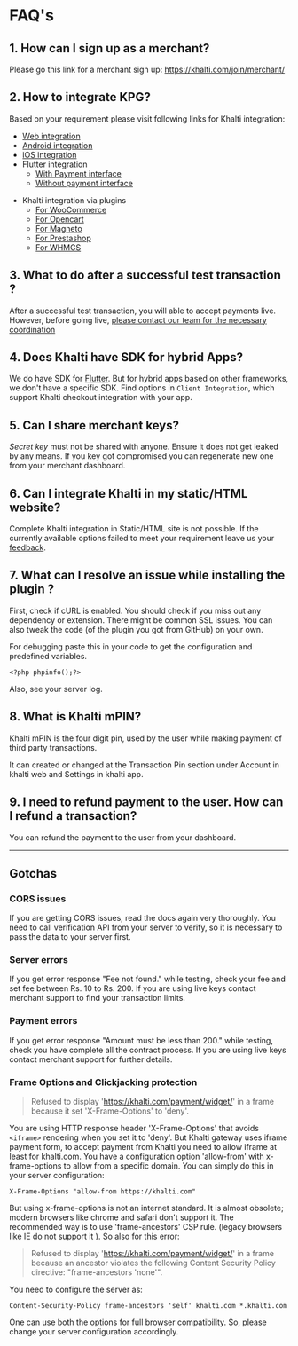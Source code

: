 # FAQ's

## 1. How can I sign up as a merchant?

Please go this link for a merchant sign up: https://khalti.com/join/merchant/

## 2. How to integrate KPG?

Based on your requirement please visit following links for Khalti integration:

- [Web integration](https://docs.khalti.com/checkout/web/)
- [Android integration](https://docs.khalti.com/checkout/android/)
- [iOS integration](https://docs.khalti.com/checkout/ios/)
- Flutter integration
    - [With Payment interface](https://docs.khalti.com/checkout/flutter/khalti-flutter/)
	- [Without payment interface](https://docs.khalti.com/checkout/flutter/khalti/)
<!-- - Khalti integration for custom payment interface
For Khalti wallet: [https://docs.khalti.com/checkout/diy-wallet/](https://docs.khalti.com/checkout/diy-wallet/)
For Ebanking wallet: [https://docs.khalti.com/checkout/diy-banking/ ](https://docs.khalti.com/checkout/diy-banking/ ) -->
- Khalti integration via plugins
	- [For WooCommerce](https://docs.khalti.com/plugins/woocommerce/)
	- [For Opencart](https://docs.khalti.com/plugins/opencart/)
	- [For Magneto](https://docs.khalti.com/plugins/magneto/)
	- [For Prestashop](https://docs.khalti.com/plugins/prestashop/)
	- [For WHMCS](https://docs.khalti.com/plugins/whmcs/)

## 3. What to do after a successful test transaction ?
After a successful test transaction, you will able to accept payments live. However, before going live, [please contact our team for the necessary coordination](https://docs.khalti.com/contact-us/)

## 4. Does Khalti have SDK for hybrid Apps?

We do have SDK for [Flutter](https://flutter.dev/). But for hybrid apps based on other frameworks, we don't have a specific SDK. 
Find options in `Client Integration`, which support Khalti checkout integration with your app.

## 5. Can I share merchant keys?

*Secret key* must not be shared with anyone. Ensure it does not get leaked by any means. If you key got compromised you can regenerate new one from your merchant dashboard.

## 6. Can I integrate Khalti in my static/HTML website?

Complete Khalti integration in Static/HTML site is not possible. If the currently available options failed to meet your requirement leave us your [feedback](/#support).

## 7. What can I resolve an issue while installing the plugin ?

First, check if cURL is enabled. You should check if you miss out any dependency or extension. There might be common SSL issues. You can also tweak the code (of the plugin you got from GitHub) on your own.

For debugging paste this in your code to get the configuration and predefined variables.
```
<?php phpinfo();?>
```
Also, see your server log.

## 8. What is Khalti mPIN?

Khalti mPIN is the four digit pin, used by the user while making payment of third party transactions.

It can created or changed at the Transaction Pin section under Account in khalti web and Settings in khalti app.

## 9. I need to refund payment to the user. How can I refund a transaction?

You can refund the payment to the user from your dashboard.

-- -- -- 

## Gotchas

### CORS issues

If you are getting CORS issues, read the docs again very thoroughly. You need to call verification API from your server to verify, so it is necessary to pass the data to your server first.

### Server errors

If you get error response "Fee not found." while testing, check your fee and set fee between Rs. 10 to Rs. 200. If you are using live keys contact merchant support to find your transaction limits.

### Payment errors

If you get error response "Amount must be less than 200." while testing, check you have complete all the contract process. If you are using live keys contact merchant support for further details.


### Frame Options and Clickjacking protection

> Refused to display 'https://khalti.com/payment/widget/' in a frame because it set 'X-Frame-Options' to 'deny'.

You are using HTTP response header 'X-Frame-Options' that avoids `<iframe>` rendering when you set it to 'deny'. But Khalti gateway uses iframe payment form, to accept payment from Khalti you need to allow iframe at least for khalti.com. You have a configuration option 'allow-from' with x-frame-options to allow from a specific domain. You can simply do this in your server configuration:

```
X-Frame-Options "allow-from https://khalti.com"
```

But using x-frame-options is not an internet standard. It is almost obsolete; modern browsers like chrome and safari don't support it.  The recommended way is to use 'frame-ancestors'  CSP rule. (legacy browsers like IE do not support it ).
So also for this error:

> Refused to display 'https://khalti.com/payment/widget/' in a frame because an ancestor violates the following Content Security Policy directive: "frame-ancestors 'none'".

You need to configure the server as:

```
Content-Security-Policy frame-ancestors 'self' khalti.com *.khalti.com
```

One can use both the options for full browser compatibility. So, please change your server configuration accordingly.
